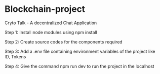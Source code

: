 # Blockchain-project

Cryto Talk - A decentralized Chat Application

Step 1: Install node modules using npm install

Step 2: Create source codes for the components required

Step 3: Add a .env file containing environment variables of the project like ID, Tokens

Step 4: Give the command npm run dev to run the project in the localhost
